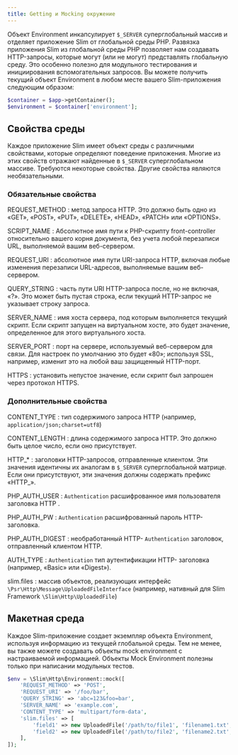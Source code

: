 ```yaml
---
title: Getting и Mocking окружение
---
```


Объект Environment инкапсулирует `$_SERVER` суперглобальный массив и отделяет приложение Slim от глобальной среды PHP. 
Развязка приложения Slim из глобальной среды PHP позволяет нам создавать HTTP-запросы, которые могут (или не могут) 
представлять глобальную среду. Это особенно полезно для модульного тестирования и инициирования вспомогательных запросов. 
Вы можете получить текущий объект Environment в любом месте вашего Slim-приложения следующим образом:

```php
$container = $app->getContainer();
$environment = $container['environment'];
```

## Свойства среды
Каждое приложение Slim имеет объект среды с различными свойствами, которые определяют поведение приложения. 
Многие из этих свойств отражают найденные в `$_SERVER` суперглобальном массиве. Требуются некоторые свойства. 
Другие свойства являются необязательными.

### Обязательные свойства

REQUEST_METHOD
:   метод запроса HTTP. Это должно быть одно из «GET», «POST», «PUT», «DELETE», «HEAD», «PATCH» или «OPTIONS».

SCRIPT_NAME
:   Абсолютное имя пути к PHP-скрипту front-controller относительно вашего корня документа, без учета любой перезаписи URL, выполняемой вашим веб-сервером.

REQUEST_URI
:   абсолютное имя пути URI-запроса HTTP, включая любые изменения перезаписи URL-адресов, выполняемые вашим веб-сервером.

QUERY_STRING
:    часть пути URI HTTP-запроса после, но не включая, «?». Это может быть пустая строка, если текущий HTTP-запрос не указывает строку запроса.

SERVER_NAME
:   имя хоста сервера, под которым выполняется текущий скрипт. Если скрипт запущен на виртуальном хосте, это будет значение, определенное для этого виртуального хоста.

SERVER_PORT
:   порт на сервере, используемый веб-сервером для связи. Для настроек по умолчанию это будет «80»; используя SSL, например, изменит это на любой ваш защищенный HTTP-порт.

HTTPS
:   установить непустое значение, если скрипт был запрошен через протокол HTTPS.

### Дополнительные свойства

CONTENT_TYPE
:   тип содержимого запроса HTTP (например, `application/json;charset=utf8`)

CONTENT_LENGTH
:   длина содержимого запроса HTTP. Это должно быть целое число, если оно присутствует.

HTTP_*
:   заголовки HTTP-запросов, отправленные клиентом. Эти значения идентичны их аналогам в `$_SERVER` суперглобальной матрице. Если они присутствуют, эти значения должны содержать префикс «HTTP_».  

PHP_AUTH_USER
:   `Authentication` расшифрованное имя пользователя заголовка HTTP .

PHP_AUTH_PW
:   `Authentication` расшифрованный пароль HTTP- заголовка.

PHP_AUTH_DIGEST
:   необработанный HTTP- `Authentication` заголовок, отправленный клиентом HTTP.

AUTH_TYPE
:   `Authentication` тип аутентификации HTTP- заголовка (например, «Basic» или «Digest»).

slim.files
:   массив объектов, реализующих интерфейс `\Psr\Http\Message\UploadedFileInterface` 
    (например, нативный для Slim Framework `\Slim\Http\UploadedFile`)
                              

## Макетная среда

Каждое Slim-приложение создает экземпляр объекта Environment, используя информацию из текущей глобальной среды. 
Тем не менее, вы также можете создавать объекты mock environment с настраиваемой информацией. Объекты Mock Environment 
полезны только при написании модульных тестов.

```php
$env = \Slim\Http\Environment::mock([
    'REQUEST_METHOD' => 'POST',
    'REQUEST_URI' => '/foo/bar',
    'QUERY_STRING' => 'abc=123&foo=bar',
    'SERVER_NAME' => 'example.com',
    'CONTENT_TYPE' => 'multipart/form-data',
    'slim.files' => [
        'field1' => new UploadedFile('/path/to/file1', 'filename1.txt', 'text/plain', filesize('/path/to/file1')),
        'field2' => new UploadedFile('/path/to/file2', 'filename2.txt', 'text/plain', filesize('/path/to/file2')),
    ],
]);
```